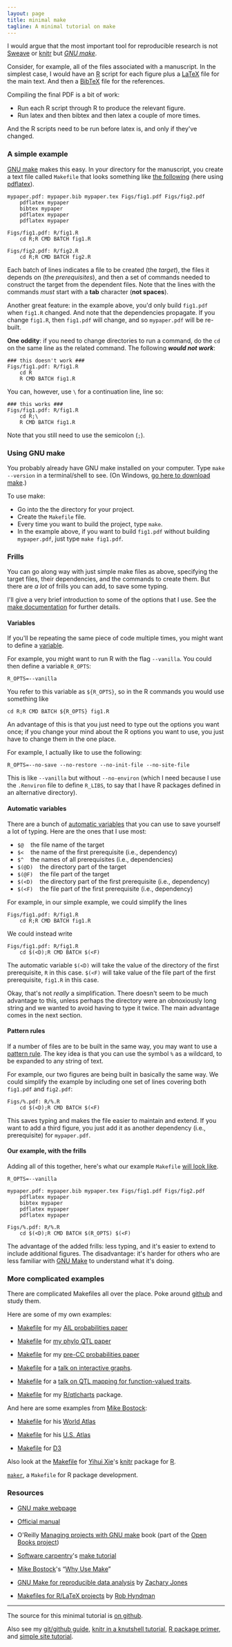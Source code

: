 ```yaml
---
layout: page
title: minimal make
tagline: A minimal tutorial on make
---
```


I would argue that the most important tool for reproducible research
is not [Sweave](http://www.stat.uni-muenchen.de/~leisch/Sweave/) or
[knitr](http://yihui.name/knitr/) but
*[GNU make](http://www.gnu.org/software/make)*.

Consider, for example, all of the files associated with a manuscript.
In the simplest case, I would have an [R](http://r-project.org)
script for each figure plus a [LaTeX](http://www.latex-project.org)
file for the main text.  And then a [BibTeX](http://www.bibtex.org)
file for the references.

Compiling the final PDF is a bit of work:

- Run each R script through R to produce the relevant figure.
- Run latex and then bibtex and then latex a couple of more times.

And the R scripts need to be run before latex is, and only if they've
changed.

### A simple example

[GNU make](http://www.gnu.org/software/make) makes this easy.  In your
directory for the manuscript, you create a text file called `Makefile`
that looks something like [the following](examples/ex1/Makefile) (here using
[pdflatex](http://www.tug.org/applications/pdftex/)).

    mypaper.pdf: mypaper.bib mypaper.tex Figs/fig1.pdf Figs/fig2.pdf
        pdflatex mypaper
        bibtex mypaper
        pdflatex mypaper
        pdflatex mypaper

    Figs/fig1.pdf: R/fig1.R
        cd R;R CMD BATCH fig1.R

    Figs/fig2.pdf: R/fig2.R
        cd R;R CMD BATCH fig2.R

Each batch of lines indicates a file to be created (the _target_), the files it
depends on (the _prerequisites_), and then a set of commands needed to
construct the target from the dependent files.  Note that the lines
with the commands _must_ start with a **tab** character (**not spaces**).

Another great feature: in the example above, you'd only build
`fig1.pdf` when `fig1.R` changed.  And note that the dependencies
propagate.  If you change `fig1.R`, then `fig1.pdf` will change, and
so `mypaper.pdf` will be re-built.

**One oddity**: if you need to change directories to run a command, do
the `cd` on the same line as the related command.  The following
**_would not work_**:

    ### this doesn't work ###
    Figs/fig1.pdf: R/fig1.R
        cd R
        R CMD BATCH fig1.R

You can, however, use `\` for a continuation line, line so:

    ### this works ###
    Figs/fig1.pdf: R/fig1.R
        cd R;\
        R CMD BATCH fig1.R

Note that you still need to use the semicolon (`;`).

### Using GNU make

You probably already have GNU make installed on your computer.  Type
`make --version` in a terminal/shell to see. (On Windows,
[go here to download make](http://gnuwin32.sourceforge.net/packages/make.htm).)

To use make:

- Go into the the directory for your project.
- Create the `Makefile` file.
- Every time you want to build the project, type `make`.
- In the example above, if you want to build `fig1.pdf` without
  building `mypaper.pdf`, just type `make fig1.pdf`.

### Frills

You can go along way with just simple make files as above, specifying
the target files, their dependencies, and the commands to create
them. But there are _a lot_ of frills you can add, to save some
typing.

I'll give a very brief introduction to some of the options that I
use. See the
[make documentation](http://www.gnu.org/software/make/manual/make.html)
for further details.

#### Variables

If you'll be repeating the same piece of code multiple times, you
might want to define a
[variable](http://www.gnu.org/software/make/manual/make.html#Using-Variables).

For example, you might want to run R with the flag `--vanilla`. You
could then define a variable `R_OPTS`:

    R_OPTS=--vanilla

You refer to this variable as `${R_OPTS}`, so in the R commands you
would use something like

    cd R;R CMD BATCH ${R_OPTS} fig1.R

An advantage of this is that you just need to type out the options you
want once; if you change your mind about the R options you want to
use, you just have to change them in the one place.

For example, I actually like to use the following:

    R_OPTS=--no-save --no-restore --no-init-file --no-site-file

This is like `--vanilla` but without `--no-environ` (which I need
because I use the `.Renviron` file to define `R_LIBS`, to say that I
have R packages defined in an alternative directory).


#### Automatic variables

There are a bunch of
[automatic variables](http://www.gnu.org/software/make/manual/make.html#Automatic-Variables)
that you can use to save yourself a lot of typing. Here are the ones
that I use most:

- `$@` &nbsp;&nbsp; the file name of the target
- `$<` &nbsp;&nbsp; the name of the first prerequisite (i.e., dependency)
- `$^` &nbsp;&nbsp; the names of all prerequisites (i.e., dependencies)
- `$(@D)` &nbsp;&nbsp; the directory part of the target
- `$(@F)` &nbsp;&nbsp; the file part of the target
- `$(<D)` &nbsp;&nbsp; the directory part of the first prerequisite (i.e., dependency)
- `$(<F)` &nbsp;&nbsp; the file part of the first prerequisite (i.e., dependency)

For example, in our simple example, we could simplify the lines

    Figs/fig1.pdf: R/fig1.R
        cd R;R CMD BATCH fig1.R

We could instead write

    Figs/fig1.pdf: R/fig1.R
        cd $(<D);R CMD BATCH $(<F)

The automatic variable `$(<D)` will take the value of the directory of
the first prerequisite, `R` in this case. `$(<F)` will take value of
the file part of the first prerequisite, `fig1.R` in this case.

Okay, that's not _really_ a simplification.
There doesn't seem to be much advantage to this, unless perhaps the
directory were an obnoxiously long string and we wanted to avoid having
to type it twice. The main advantage comes in the next section.

#### Pattern rules

If a number of files are to be built in the same way, you may want to
use a
[pattern rule](http://www.gnu.org/software/make/manual/make.html#Pattern-Rules).
The key idea is that you can use the symbol `%` as a wildcard, to be
expanded to any string of text.

For example, our two figures are being built in basically the same
way. We could simplify the example by including one set of lines
covering both `fig1.pdf` and `fig2.pdf`:

    Figs/%.pdf: R/%.R
        cd $(<D);R CMD BATCH $(<F)

This saves typing and makes the file easier to maintain and extend. If
you want to add a third figure, you just add it as another dependency
(i.e., prerequisite) for `mypaper.pdf`.

#### Our example, with the frills

Adding all of this together, here's what our example `Makefile`
[will look like](examples/ex2/Makefile).

    R_OPTS=--vanilla

    mypaper.pdf: mypaper.bib mypaper.tex Figs/fig1.pdf Figs/fig2.pdf
        pdflatex mypaper
        bibtex mypaper
        pdflatex mypaper
        pdflatex mypaper

    Figs/%.pdf: R/%.R
        cd $(<D);R CMD BATCH $(R_OPTS) $(<F)

The advantage of the added frills: less typing, and it's easier to
extend to include additional figures. The disadvantage: it's harder
for others who are less familiar with
[GNU Make](http://www.gnu.org/software/make/) to understand what it's
doing.

### More complicated examples

There are complicated Makefiles all over the place.  Poke around
[github](http://github.com) and study them.

Here are some of my own examples:

- [Makefile](https://github.com/kbroman/ailProbPaper/blob/master/Makefile)
  for my [AIL probabilities paper](http://www.g3journal.org/content/2/2/199.long)

- [Makefile](https://github.com/kbroman/phyloQTLpaper/blob/master/Makefile)
  for
  [my phylo QTL paper](http://www.genetics.org/content/192/1/267.full)

- [Makefile](https://github.com/kbroman/preCCProbPaper/blob/master/Makefile)
  for my
  [pre-CC probabilities paper](http://www.genetics.org/content/190/2/403.full)

- [Makefile](https://github.com/kbroman/Talk_InteractiveGraphs1/blob/master/Makefile)
  for a [talk on interactive graphs](http://www.biostat.wisc.edu/~kbroman/talks/InteractiveGraphs/).

- [Makefile](https://github.com/kbroman/Talk_FunQTL/blob/master/Makefile)
  for a [talk on QTL mapping for function-valued traits](http://www.biostat.wisc.edu/~kbroman/talks/FunQTL/).

- [Makefile](https://github.com/kbroman/qtlcharts/blob/master/Makefile)
  for my [R/qtlcharts](http://kbroman.org/qtlcharts) package.

And here are some examples from [Mike Bostock](http://bost.ocks.org/mike/):

- [Makefile](https://github.com/mbostock/world-atlas/blob/master/Makefile)
  for his [World Atlas](https://github.com/mbostock/world-atlas)

- [Makefile](https://github.com/mbostock/us-atlas/blob/master/Makefile)
  for his [U.S. Atlas](https://github.com/mbostock/us-atlas)

- [Makefile](https://github.com/mbostock/d3/blob/master/Makefile) for [D3](http://d3js.org/)

Also look at the
[Makefile](https://github.com/yihui/knitr/blob/master/Makefile) for
[Yihui Xie](http://yihui.name/)'s [knitr](http://yihui.name/knitr/) package for [R](http://r-project.org).

[`maker`](https://github.com/ComputationalProteomicsUnit/maker), a `Makefile` for R package development.

### Resources

- [GNU make webpage](http://www.gnu.org/software/make)

- [Official manual](http://www.gnu.org/software/make/manual/make.html)

- O'Reilly
  [Managing projects with GNU make](http://oreilly.com/catalog/make3/book/)
  book (part of the [Open Books project](http://oreilly.com/openbook/))

- [Software carpentry](http://software-carpentry.org/)'s [make tutorial](http://software-carpentry.org/v4/make/index.html)

- [Mike Bostock](http://bost.ocks.org/mike/)'s &ldquo;[Why Use Make](http://bost.ocks.org/mike/make/)&rdquo;

- [GNU Make for reproducible data analysis](http://zmjones.com/make.html) by [Zachary Jones](http://zmjones.com/)

- [Makefiles for R/LaTeX projects](http://robjhyndman.com/hyndsight/makefiles/) by [Rob Hyndman](http://robjhyndman.com)

---

The source for this minimal tutorial is [on github](http://github.com/kbroman/minimal_make).

Also see my [git/github guide](http://kbroman.org/github_tutorial),
[knitr in a knutshell tutorial](http://kbroman.org/knitr_knutshell),
[R package primer](http://kbroman.org/pkg_primer),
and [simple site tutorial](http://kbroman.org/simple_site).
